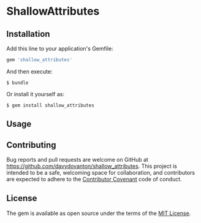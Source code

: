 # ShallowAttributes


## Installation

Add this line to your application's Gemfile:

```ruby
gem 'shallow_attributes'
```

And then execute:

    $ bundle

Or install it yourself as:

    $ gem install shallow_attributes

## Usage


## Contributing

Bug reports and pull requests are welcome on GitHub at https://github.com/davydovanton/shallow_attributes. This project is intended to be a safe, welcoming space for collaboration, and contributors are expected to adhere to the [Contributor Covenant](http://contributor-covenant.org) code of conduct.


## License

The gem is available as open source under the terms of the [MIT License](http://opensource.org/licenses/MIT).

